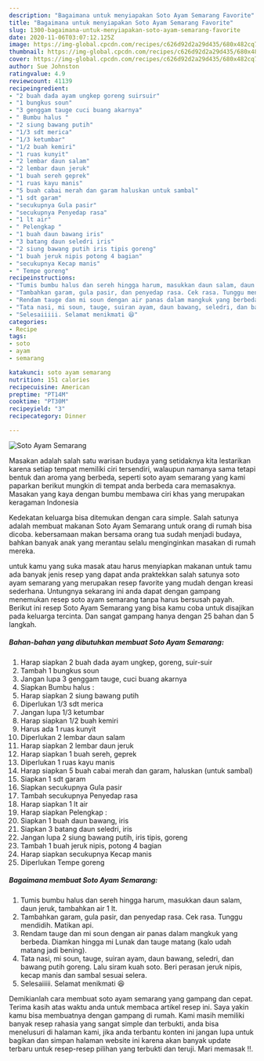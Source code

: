 ```yaml
---
description: "Bagaimana untuk menyiapakan Soto Ayam Semarang Favorite"
title: "Bagaimana untuk menyiapakan Soto Ayam Semarang Favorite"
slug: 1300-bagaimana-untuk-menyiapakan-soto-ayam-semarang-favorite
date: 2020-11-06T03:07:12.125Z
image: https://img-global.cpcdn.com/recipes/c626d92d2a29d435/680x482cq70/soto-ayam-semarang-foto-resep-utama.jpg
thumbnail: https://img-global.cpcdn.com/recipes/c626d92d2a29d435/680x482cq70/soto-ayam-semarang-foto-resep-utama.jpg
cover: https://img-global.cpcdn.com/recipes/c626d92d2a29d435/680x482cq70/soto-ayam-semarang-foto-resep-utama.jpg
author: Sue Johnston
ratingvalue: 4.9
reviewcount: 41139
recipeingredient:
- "2 buah dada ayam ungkep goreng suirsuir"
- "1 bungkus soun"
- "3 genggam tauge cuci buang akarnya"
- " Bumbu halus "
- "2 siung bawang putih"
- "1/3 sdt merica"
- "1/3 ketumbar"
- "1/2 buah kemiri"
- "1 ruas kunyit"
- "2 lembar daun salam"
- "2 lembar daun jeruk"
- "1 buah sereh geprek"
- "1 ruas kayu manis"
- "5 buah cabai merah dan garam haluskan untuk sambal"
- "1 sdt garam"
- "secukupnya Gula pasir"
- "secukupnya Penyedap rasa"
- "1 lt air"
- " Pelengkap "
- "1 buah daun bawang iris"
- "3 batang daun seledri iris"
- "2 siung bawang putih iris tipis goreng"
- "1 buah jeruk nipis potong 4 bagian"
- "secukupnya Kecap manis"
- " Tempe goreng"
recipeinstructions:
- "Tumis bumbu halus dan sereh hingga harum, masukkan daun salam, daun jeruk, tambahkan air 1 lt."
- "Tambahkan garam, gula pasir, dan penyedap rasa. Cek rasa. Tunggu mendidih. Matikan api."
- "Rendam tauge dan mi soun dengan air panas dalam mangkuk yang berbeda. Diamkan hingga mi Lunak dan tauge matang (kalo udah matang jadi bening)."
- "Tata nasi, mi soun, tauge, suiran ayam, daun bawang, seledri, dan bawang putih goreng. Lalu siram kuah soto. Beri perasan jeruk nipis, kecap manis dan sambal sesuai selera."
- "Selesaiiiii. Selamat menikmati 😆"
categories:
- Recipe
tags:
- soto
- ayam
- semarang

katakunci: soto ayam semarang 
nutrition: 151 calories
recipecuisine: American
preptime: "PT14M"
cooktime: "PT30M"
recipeyield: "3"
recipecategory: Dinner

---
```



![Soto Ayam Semarang](https://img-global.cpcdn.com/recipes/c626d92d2a29d435/680x482cq70/soto-ayam-semarang-foto-resep-utama.jpg)

Masakan adalah salah satu warisan budaya yang setidaknya kita lestarikan karena setiap tempat memiliki ciri tersendiri, walaupun namanya sama tetapi bentuk dan aroma yang berbeda, seperti soto ayam semarang yang kami paparkan berikut mungkin di tempat anda berbeda cara memasaknya. Masakan yang kaya dengan bumbu membawa ciri khas yang merupakan keragaman Indonesia

Kedekatan keluarga bisa ditemukan dengan cara simple. Salah satunya adalah membuat makanan Soto Ayam Semarang untuk orang di rumah bisa dicoba. kebersamaan makan bersama orang tua sudah menjadi budaya, bahkan banyak anak yang merantau selalu menginginkan masakan di rumah mereka.



untuk kamu yang suka masak atau harus menyiapkan makanan untuk tamu ada banyak jenis resep yang dapat anda praktekkan salah satunya soto ayam semarang yang merupakan resep favorite yang mudah dengan kreasi sederhana. Untungnya sekarang ini anda dapat dengan gampang menemukan resep soto ayam semarang tanpa harus bersusah payah.
Berikut ini resep Soto Ayam Semarang yang bisa kamu coba untuk disajikan pada keluarga tercinta. Dan sangat gampang hanya dengan 25 bahan dan 5 langkah.


<!--inarticleads1-->

##### Bahan-bahan yang dibutuhkan membuat Soto Ayam Semarang:

1. Harap siapkan 2 buah dada ayam ungkep, goreng, suir-suir
1. Tambah 1 bungkus soun
1. Jangan lupa 3 genggam tauge, cuci buang akarnya
1. Siapkan  Bumbu halus :
1. Harap siapkan 2 siung bawang putih
1. Diperlukan 1/3 sdt merica
1. Jangan lupa 1/3 ketumbar
1. Harap siapkan 1/2 buah kemiri
1. Harus ada 1 ruas kunyit
1. Diperlukan 2 lembar daun salam
1. Harap siapkan 2 lembar daun jeruk
1. Harap siapkan 1 buah sereh, geprek
1. Diperlukan 1 ruas kayu manis
1. Harap siapkan 5 buah cabai merah dan garam, haluskan (untuk sambal)
1. Siapkan 1 sdt garam
1. Siapkan secukupnya Gula pasir
1. Tambah secukupnya Penyedap rasa
1. Harap siapkan 1 lt air
1. Harap siapkan  Pelengkap :
1. Siapkan 1 buah daun bawang, iris
1. Siapkan 3 batang daun seledri, iris
1. Jangan lupa 2 siung bawang putih, iris tipis, goreng
1. Tambah 1 buah jeruk nipis, potong 4 bagian
1. Harap siapkan secukupnya Kecap manis
1. Diperlukan  Tempe goreng




<!--inarticleads2-->

##### Bagaimana membuat  Soto Ayam Semarang:

1. Tumis bumbu halus dan sereh hingga harum, masukkan daun salam, daun jeruk, tambahkan air 1 lt.
1. Tambahkan garam, gula pasir, dan penyedap rasa. Cek rasa. Tunggu mendidih. Matikan api.
1. Rendam tauge dan mi soun dengan air panas dalam mangkuk yang berbeda. Diamkan hingga mi Lunak dan tauge matang (kalo udah matang jadi bening).
1. Tata nasi, mi soun, tauge, suiran ayam, daun bawang, seledri, dan bawang putih goreng. Lalu siram kuah soto. Beri perasan jeruk nipis, kecap manis dan sambal sesuai selera.
1. Selesaiiiii. Selamat menikmati 😆




Demikianlah cara membuat soto ayam semarang yang gampang dan cepat. Terima kasih atas waktu anda untuk membaca artikel resep ini. Saya yakin kamu bisa membuatnya dengan gampang di rumah. Kami masih memiliki banyak resep rahasia yang sangat simple dan terbukti, anda bisa menelusuri di halaman kami, jika anda terbantu konten ini jangan lupa untuk bagikan dan simpan halaman website ini karena akan banyak update terbaru untuk resep-resep pilihan yang terbukti dan teruji. Mari memasak !!. 
